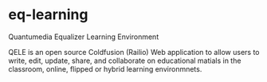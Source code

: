 eq-learning
===========

Quantumedia Equalizer Learning Environment

QELE is an open source Coldfusion (Railio) Web application to allow users to write, edit, update, share, and collaborate on educational matials in the classroom, online, flipped or hybrid learning environmnets.
